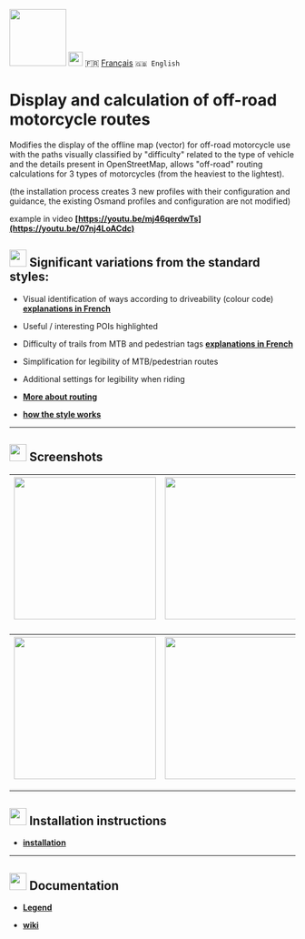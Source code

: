 <img src="https://github.com/osmandapp/OsmAnd-iOS/blob/master/Resources/Icons/Profile/ic_action_enduro_motorcycle%403x.png" width="100" /> <img src="https://github.com/osmandapp/OsmAnd-iOS/blob/master/Resources/Icons/ic_custom_map_languge%403x.png" width="25" /> 🇫🇷 [Français](README.md) `🇬🇧 English`&emsp;

# Display and calculation of off-road motorcycle routes
Modifies the display of the offline map (vector) for off-road motorcycle use with the paths visually classified by "difficulty" related to the type of vehicle and the details present in OpenStreetMap, allows "off-road" routing calculations for 3 types of motorcycles (from the heaviest to the lightest).

(the installation process creates 3 new profiles with their configuration and guidance, the existing Osmand profiles and configuration are not modified)

example in video **[https://youtu.be/mj46qerdwTs](https://youtu.be/07nj4LoACdc)**

## <img src="https://github.com/osmandapp/OsmAnd-iOS/blob/master/Resources/Icons/ic_custom_point_labels%403x.png" width="30" > Significant variations from the standard styles:

- Visual identification of ways according to driveability (colour code) **[explanations in French](https://github.com/OsmAnd-Rendering/Motorcycle/wiki/hi%C3%A9rarchie-des-chemins)**
- Useful / interesting POIs highlighted
- Difficulty of trails from MTB and pedestrian tags **[explanations in French](https://github.com/OsmAnd-Rendering/Motorcycle/wiki/difficult%C3%A9-des-sentiers)**
- Simplification for legibility of MTB/pedestrian routes
- Additional settings for legibility when riding

- **[More about routing](routage_EN.md)**
- **[how the style works](https://github.com/OsmAnd-Rendering/Motorcycle/wiki/%F0%9F%87%AC%F0%9F%87%A7-The-render-style)**

---

## <img src="https://github.com/osmandapp/OsmAnd-iOS/blob/master/Resources/Icons/ic_navbar_image_outlined%403x.png" width="30" > Screenshots<br>

| <img src="https://user-images.githubusercontent.com/83398215/183831439-a7dd7cf4-dcf2-4445-8d46-e685157f93bf.jpg" width="250" /> | <img src="https://user-images.githubusercontent.com/83398215/183831631-e2f86260-1324-4201-8042-be67361d5ef0.jpg" width="250" /> | <img src="https://user-images.githubusercontent.com/83398215/183832089-7a685512-f251-4986-81de-f92a765f964f.jpg" width="250" /> |
| :-------------: | :-------------: | :-------------: |

### 
| <img src="https://user-images.githubusercontent.com/83398215/183832776-3ed55db4-1ce4-4e79-8c3e-97a521e8722e.jpg" width="250" /> | <img src="https://user-images.githubusercontent.com/83398215/183832485-45b79c76-e6db-4ccb-b058-5220a79175e5.jpg" width="250" /> | <img src="https://user-images.githubusercontent.com/83398215/183832969-e00c8ae1-ec4a-472a-8a17-95958cdeab14.jpg" width="250" /> |
| :-------------: | :-------------: | :-------------: |

---

## <img src="https://github.com/osmandapp/OsmAnd-iOS/blob/master/Resources/Icons/ic_custom_download%403x.png" width="30" > Installation instructions

- **[installation](installation_EN.md)**

---

## <img src="https://github.com/osmandapp/OsmAnd-iOS/blob/master/Resources/Icons/ic_custom_info%403x.png" width="30" > Documentation

- **[Legend](legend_EN.md)**

- **[wiki](https://github.com/OsmAnd-Rendering/Motorcycle/wiki)**

